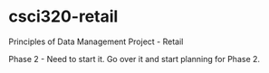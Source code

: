 # csci320-retail
Principles of Data Management Project - Retail

Phase 2 - Need to start it. Go over it and start planning for Phase 2.

